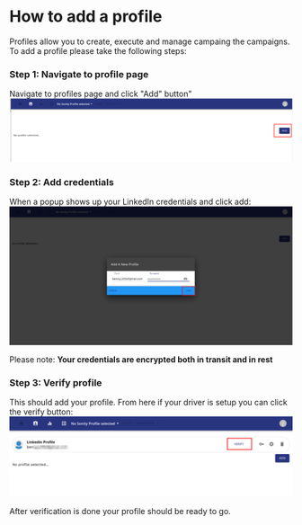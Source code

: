# How to add a profile

Profiles allow you to create, execute  and manage campaing the campaigns. To add a profile please take the following steps:

### Step 1: Navigate to profile page
Navigate to profiles page and click "Add" button"
![Navigate to profile](/images/add_profile_01.png)



### Step 2: Add credentials
When a popup shows up your LinkedIn credentials and click add:
![Add credentials](/images/add_profile_02.png)

Please note: **Your credentials are encrypted both in transit and in rest**

### Step 3: Verify profile
This should add your profile. From here if your driver is setup you can click the verify button:
![Verify profile](/images/add_profile_03.png)


After verification is done your profile should be ready to go.

